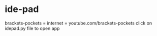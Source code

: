 # ide-pad
brackets-pockets = internet = youtube.com/brackets-pockets
click on idepad.py file to open app
